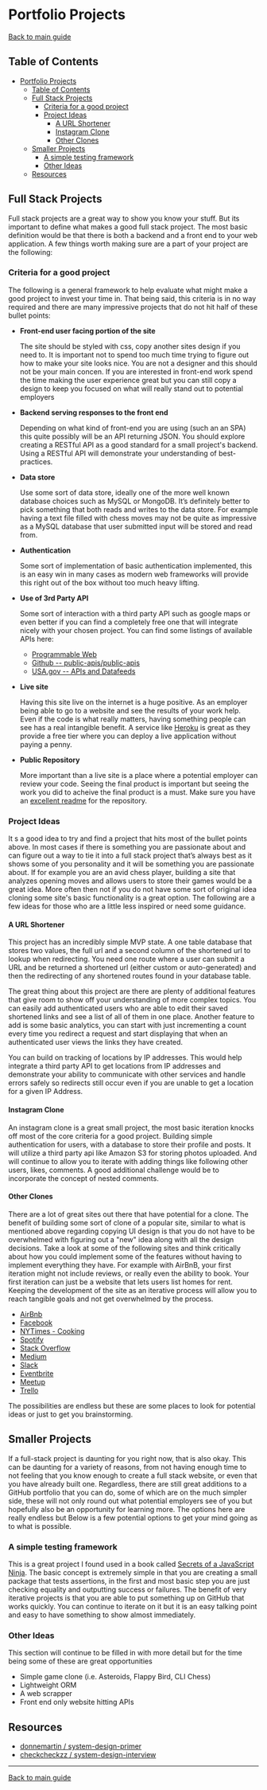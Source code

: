 # Portfolio Projects
[Back to main guide](../README.md)

## Table of Contents
- [Portfolio Projects](#portfolio-projects)
  - [Table of Contents](#table-of-contents)
  - [Full Stack Projects](#full-stack-projects)
    - [Criteria for a good project](#criteria-for-a-good-project)
    - [Project Ideas](#project-ideas)
      - [A URL Shortener](#a-url-shortener)
      - [Instagram Clone](#instagram-clone)
      - [Other Clones](#other-clones)
  - [Smaller Projects](#smaller-projects)
    - [A simple testing framework](#a-simple-testing-framework)
    - [Other Ideas](#other-ideas)
  - [Resources](#resources)

## Full Stack Projects

Full stack projects are a great way to show you know your stuff. But its important to define what makes a good full stack project. The most basic definition would be that there is both a backend and a front end to your web application. A few things worth making sure are a part of your project are the following:

### Criteria for a good project
The following is a general framework to help evaluate what might make a good project to invest your time in. That being said, this criteria is in no way required and there are many impressive projects that do not hit half of these bullet points:

* **Front-end user facing portion of the site**
  
  The site should be styled with css, copy another sites design if you need to. It is important not to spend too much time trying to figure out how to make your site looks nice. You are not a designer and this should not be your main concen. If you are interested in front-end work spend the time making the user experience great but you can still copy a design to keep you focused on what will really stand out to potential employers
* **Backend serving responses to the front end**
  
  Depending on what kind of front-end you are using (such an an SPA) this quite possibly will be an API returning JSON. You should explore creating a RESTful API as a good standard for a small project's backend. Using a RESTful API will demonstrate your understanding of best-practices.
* **Data store**
  
  Use some sort of data store, ideally one of the more well known database choices such as MySQL or MongoDB. It’s definitely better to pick something that both reads and writes to the data store. For example having a text file filled with chess moves may not be quite as impressive as a MySQL database that user submitted input will be stored and read from. 
* **Authentication**
  
  Some sort of implementation of basic authentication implemented, this is an easy win in many cases as modern web frameworks will provide this right out of the box without too much heavy lifting.
* **Use of 3rd Party API**
  
  Some sort of interaction with a third party API such as google maps or even better if you can find a completely free one that will integrate nicely with your chosen project. You can find some listings of available APIs here:
    * [Programmable Web](https://www.programmableweb.com/apis/directory)
    * [Github -- public-apis/public-apis](https://github.com/public-apis/public-apis)
    * [USA.gov -- APIs and Datafeeds](https://www.usa.gov/developer)
* **Live site**
  
  Having this site live on the internet is a huge positive. As an employer being able to go to a website and see the results of your work help. Even if the code is what really matters, having something people can see has a real intangible benefit. A service like [Heroku](htps://heroku.com) is great as they provide a free tier where you can deploy a live application without paying a penny.

* **Public Repository**
  
  More important than a live site is a place where a potential employer can review your code. Seeing the final product is important but seeing the work you did to acheive the final product is a must. Make sure you have an [excellent readme](readme-guide.md) for the repository.

### Project Ideas
It s a good idea to try and find a project that hits most of the bullet points above. In most cases if there is something you are passionate about and can figure out a way to tie it into a full stack project that’s always best as it shows some of you personality and it will be something you are passionate about. If for example you are an avid chess player, building a site that analyzes opening moves and allows users to store their games would be a great idea. More often then not if you do not have some sort of original idea cloning some site's basic functionality is a great option. The following are a few ideas for those who are a little less inspired or need some guidance.

#### A URL Shortener
This project has an incredibly simple MVP state. A one table database that stores two values, the full url and a second column of the shortened url to lookup when redirecting. You need one route where a user can submit a URL and be returned a shortened url (either custom or auto-generated) and then the redirecting of any shortened routes found in your database table.

The great thing about this project are there are plenty of additional features that give room to show off your understanding of more complex topics. You can easily add authenticated users who are able to edit their saved shortened links and see a list of all of them in one place. Another feature to add is some basic analytics, you can start with just incrementing a count every time you redirect a request and start displaying that when an authenticated user views the links they have created.

You can build on tracking of locations by IP addresses. This would help integrate a third party API to get locations from IP addresses and demonstrate your ability to communicate with other services and handle errors safely so redirects still occur even if you are unable to get a location for a given IP Address.

#### Instagram Clone
An instagram clone is a great small project, the most basic iteration knocks off most of the core criteria for a good project. Building simple authentication for users, with a database to store their profile and posts. It will utilize a third party api like Amazon S3 for storing photos uploaded. And will continue to allow you to iterate with adding things like following other users, likes, comments. A good additional challenge would be to incorporate the concept of nested comments.

#### Other Clones
There are a lot of great sites out there that have potential for a clone. The benefit of building some sort of clone of a popular site, similar to what is mentioned above regarding copying UI design is that you do not have to be overwhelmed with figuring out a "new" idea along with all the design decisions. Take a look at some of the following sites and think critically about how you could implement some of the features without having to implement everything they have. For example with AirBnB, your first iteration might not include reviews, or really even the ability to book. Your first iteration can just be a website that lets users list homes for rent. Keeping the development of the site as an iterative process will allow you to reach tangible goals and not get overwhelmed by the process.

* [AirBnb](https://airbnb.com)
* [Facebook](https://facebook.com)
* [NYTimes - Cooking](https://cooking.nytimes.com)
* [Spotify](https://spotify.com)
* [Stack Overflow](https://stackoverflow.com)
* [Medium](https://medium.com)
* [Slack](https://slack.com)
* [Eventbrite](https://eventbrite.com)
* [Meetup](https://meetup.com)
* [Trello](https://trello.com)

The possibilities are endless but these are some places to look for potential ideas or just to get you brainstorming. 

## Smaller Projects

If a full-stack project is daunting for you right now, that is also okay. This can be daunting for a variety of reasons, from not having enough time to not feeling that you know enough to create a full stack website, or even that you have already built one. Regardless, there are still great additions to a GitHub portfolio that you can do, some of which are on the much simpler side, these will not only round out what potential employers see of you but hopefully also be an opportunity for learning more. The options here are really endless but Below is a few potential options to get your mind going as to what is possible.

### A simple testing framework
This is a great project I found used in a book called [Secrets of a JavaScript Ninja](https://www.manning.com/books/secrets-of-the-javascript-ninja). The basic concept is extremely simple in that you are creating a small package that tests assertions, in the first and most basic step you are just checking equality and outputting success or failures. The benefit of very iterative projects is that you are able to put something up on GitHub that works quickly. You can continue to iterate on it but it is an easy talking point and easy to have something to show almost immediately.

### Other Ideas

This section will continue to be filled in with more detail but for the time being some of these are great opportunities
- Simple game clone (i.e. Asteroids, Flappy Bird, CLI Chess)
- Lightweight ORM
- A web scrapper
- Front end only website hitting APIs

## Resources
* [donnemartin / system-design-primer](https://github.com/donnemartin/system-design-primer) 
* [checkcheckzz / system-design-interview](https://github.com/checkcheckzz/system-design-interview)

---
[Back to main guide](../README.md)